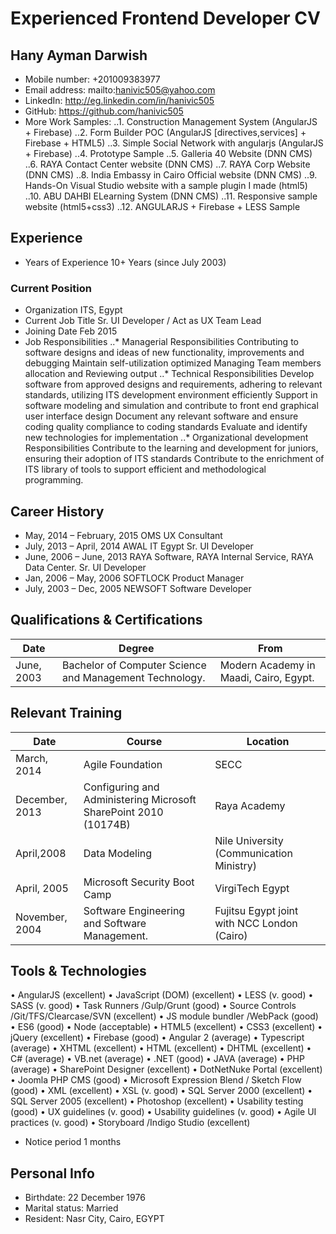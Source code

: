# Experienced Frontend Developer CV
## Hany Ayman Darwish 
* Mobile number: +201009383977 
* Email address: mailto:hanivic505@yahoo.com
* LinkedIn: http://eg.linkedin.com/in/hanivic505 
* GitHub: https://github.com/hanivic505 
* More Work Samples: 
..1. Construction Management System (AngularJS + Firebase)
..2. Form Builder POC (AngularJS [directives,services] + Firebase + HTML5)
..3. Simple Social Network with angularjs (AngularJS + Firebase)
..4. Prototype Sample
..5. Galleria 40 Website (DNN CMS)
..6. RAYA Contact Center website (DNN CMS)
..7. RAYA Corp Website (DNN CMS)
..8. India Embassy in Cairo Official website (DNN CMS) 
..9. Hands-On Visual Studio website with a sample plugin I made (html5) 
..10. ABU DAHBI ELearning System (DNN CMS) 
..11. Responsive sample website (html5+css3) 
..12. ANGULARJS + Firebase + LESS Sample

## Experience
* Years of Experience 	10+ Years (since July 2003)
### Current Position
* Organization 	ITS, Egypt
* Current Job Title 	Sr. UI Developer / Act as UX Team Lead
* Joining Date	Feb 2015
* Job Responsibilities
..* Managerial Responsibilities
Contributing to software designs and ideas of new functionality, improvements and debugging
Maintain self-utilization optimized
Managing Team members allocation and Reviewing output
..* Technical Responsibilities
Develop software from approved designs and requirements, adhering to relevant standards, utilizing ITS development environment efficiently
Support in software modeling and simulation and contribute to front end graphical user interface design
Document any relevant software and ensure coding quality compliance to coding standards
Evaluate and identify new technologies for implementation
..* Organizational development Responsibilities
Contribute to the learning and development for juniors, ensuring their adoption of ITS standards
Contribute to the enrichment of ITS library of tools to support efficient and methodological programming.

## Career History
* May, 2014 – February, 2015	OMS	UX Consultant
* July, 2013 – April, 2014	AWAL IT Egypt	Sr. UI Developer
* June, 2006 – June, 2013	RAYA Software, RAYA Internal Service, RAYA Data Center.	Sr. UI Developer
* Jan, 2006 – May, 2006	SOFTLOCK	Product Manager
* July, 2003 – Dec, 2005	NEWSOFT	Software Developer
## Qualifications & Certifications 	
Date|Degree|From
---|---|---
June, 2003 |Bachelor of Computer Science and Management Technology. |Modern Academy in Maadi, Cairo, Egypt. 
## Relevant Training 
Date 	|Course 	|Location 
---|---|---
March, 2014	|Agile Foundation 	|SECC
December, 2013 	|Configuring and Administering Microsoft SharePoint 2010 (10174B) 	|Raya Academy 
April,2008 		|Data Modeling 	|Nile University (Communication Ministry) 
April, 2005 	|Microsoft Security Boot Camp 	|VirgiTech Egypt 
November, 2004 	|Software Engineering and Software Management. 	|Fujitsu Egypt joint with NCC London (Cairo)|
## Tools & Technologies 	
• AngularJS (excellent)
• JavaScript (DOM) (excellent) 
• LESS (v. good)
• SASS (v. good)
• Task Runners /Gulp/Grunt (good)
• Source Controls /Git/TFS/Clearcase/SVN (excellent)
• JS module bundler /WebPack (good) 
• ES6 (good)
• Node (acceptable)
• HTML5 (excellent) 
• CSS3 (excellent) 
• jQuery (excellent) 
• Firebase (good)
• Angular 2 (average)
• Typescript (average)
• XHTML (excellent) 
• HTML (excellent) 
• DHTML (excellent) 
• C# (average) 
• VB.net (average) 
• .NET (good) 
• JAVA (average)
• PHP (average)
• SharePoint Designer (excellent) 
• DotNetNuke Portal (excellent) 
• Joomla PHP CMS (good)
• Microsoft Expression Blend / Sketch Flow (good) 
• XML (excellent) 
• XSL (v. good) 
• SQL Server 2000 (excellent) 
• SQL Server 2005 (excellent) 
• Photoshop (excellent) 
• Usability testing (good) 
• UX guidelines (v. good) 
• Usability guidelines (v. good) 
• Agile UI practices (v. good) 
• Storyboard /Indigo Studio (excellent) 
* Notice period 	1 months 
## Personal Info	
* Birthdate: 22 December 1976
* Marital status: Married
* Resident: Nasr City, Cairo, EGYPT


